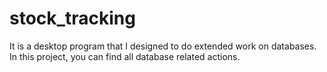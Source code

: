 # stock_tracking
 It is a desktop program that I designed to do extended work on databases. In this project, you can find all database related actions.
